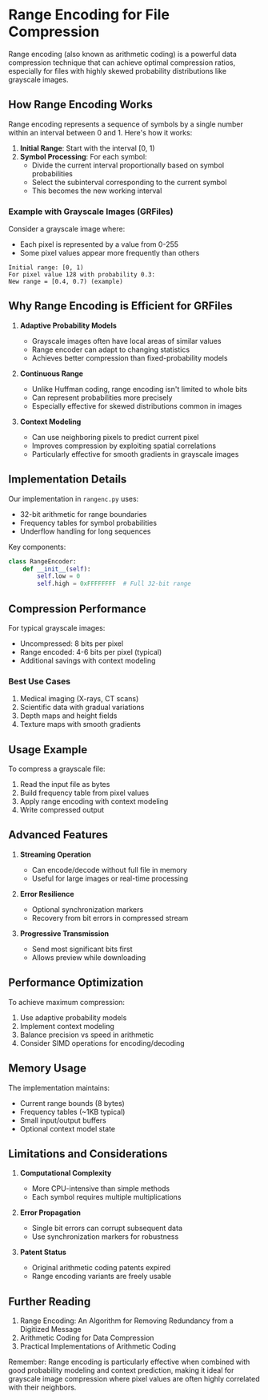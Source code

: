 # Range Encoding for File Compression

Range encoding (also known as arithmetic coding) is a powerful data compression technique that can achieve optimal compression ratios, especially for files with highly skewed probability distributions like grayscale images.

## How Range Encoding Works

Range encoding represents a sequence of symbols by a single number within an interval between 0 and 1. Here's how it works:

1. **Initial Range**: Start with the interval [0, 1)
2. **Symbol Processing**: For each symbol:
   - Divide the current interval proportionally based on symbol probabilities
   - Select the subinterval corresponding to the current symbol
   - This becomes the new working interval

### Example with Grayscale Images (GRFiles)

Consider a grayscale image where:
- Each pixel is represented by a value from 0-255
- Some pixel values appear more frequently than others

```
Initial range: [0, 1)
For pixel value 128 with probability 0.3:
New range = [0.4, 0.7) (example)
```

## Why Range Encoding is Efficient for GRFiles

1. **Adaptive Probability Models**
   - Grayscale images often have local areas of similar values
   - Range encoder can adapt to changing statistics
   - Achieves better compression than fixed-probability models

2. **Continuous Range**
   - Unlike Huffman coding, range encoding isn't limited to whole bits
   - Can represent probabilities more precisely
   - Especially effective for skewed distributions common in images

3. **Context Modeling**
   - Can use neighboring pixels to predict current pixel
   - Improves compression by exploiting spatial correlations
   - Particularly effective for smooth gradients in grayscale images

## Implementation Details

Our implementation in `rangenc.py` uses:
- 32-bit arithmetic for range boundaries
- Frequency tables for symbol probabilities
- Underflow handling for long sequences

Key components:
```python
class RangeEncoder:
    def __init__(self):
        self.low = 0
        self.high = 0xFFFFFFFF  # Full 32-bit range
```

## Compression Performance

For typical grayscale images:
- Uncompressed: 8 bits per pixel
- Range encoded: 4-6 bits per pixel (typical)
- Additional savings with context modeling

### Best Use Cases

1. Medical imaging (X-rays, CT scans)
2. Scientific data with gradual variations
3. Depth maps and height fields
4. Texture maps with smooth gradients

## Usage Example

To compress a grayscale file:
1. Read the input file as bytes
2. Build frequency table from pixel values
3. Apply range encoding with context modeling
4. Write compressed output

## Advanced Features

1. **Streaming Operation**
   - Can encode/decode without full file in memory
   - Useful for large images or real-time processing

2. **Error Resilience**
   - Optional synchronization markers
   - Recovery from bit errors in compressed stream

3. **Progressive Transmission**
   - Send most significant bits first
   - Allows preview while downloading

## Performance Optimization

To achieve maximum compression:
1. Use adaptive probability models
2. Implement context modeling
3. Balance precision vs speed in arithmetic
4. Consider SIMD operations for encoding/decoding

## Memory Usage

The implementation maintains:
- Current range bounds (8 bytes)
- Frequency tables (~1KB typical)
- Small input/output buffers
- Optional context model state

## Limitations and Considerations

1. **Computational Complexity**
   - More CPU-intensive than simple methods
   - Each symbol requires multiple multiplications

2. **Error Propagation**
   - Single bit errors can corrupt subsequent data
   - Use synchronization markers for robustness

3. **Patent Status**
   - Original arithmetic coding patents expired
   - Range encoding variants are freely usable

## Further Reading

1. Range Encoding: An Algorithm for Removing Redundancy from a Digitized Message
2. Arithmetic Coding for Data Compression
3. Practical Implementations of Arithmetic Coding

Remember: Range encoding is particularly effective when combined with good probability modeling and context prediction, making it ideal for grayscale image compression where pixel values are often highly correlated with their neighbors.